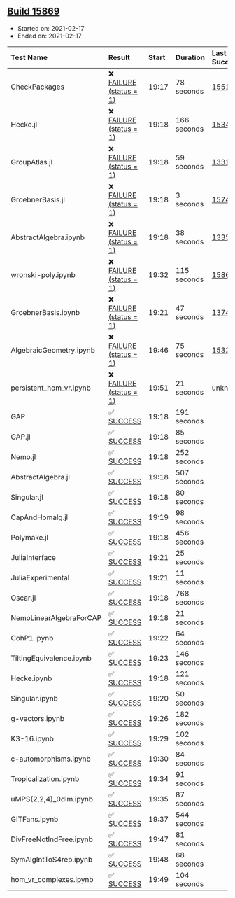 ## [Build 15869](https://oscarci.mathematik.uni-kl.de/job/oscar/15869/)

* Started on: 2021-02-17
* Ended on: 2021-02-17

| Test Name    | Result | Start | Duration | Last Success | First Failure |
|:-------------|:-------|:------|:---------|:-------------|:--------------|
| CheckPackages | ❌ [FAILURE (status = 1)](https://oscarci.mathematik.uni-kl.de/job/oscar/15869/artifact/logs/build-15869/CheckPackages.log) | 19:17 | 78 seconds | [15514](https://oscarci.mathematik.uni-kl.de/job/oscar/15514/) | [15515](https://oscarci.mathematik.uni-kl.de/job/oscar/15515/) |
| Hecke.jl | ❌ [FAILURE (status = 1)](https://oscarci.mathematik.uni-kl.de/job/oscar/15869/artifact/logs/build-15869/Hecke.jl.log) | 19:18 | 166 seconds | [15344](https://oscarci.mathematik.uni-kl.de/job/oscar/15344/) | [15348](https://oscarci.mathematik.uni-kl.de/job/oscar/15348/) |
| GroupAtlas.jl | ❌ [FAILURE (status = 1)](https://oscarci.mathematik.uni-kl.de/job/oscar/15869/artifact/logs/build-15869/GroupAtlas.jl.log) | 19:18 | 59 seconds | [13311](https://oscarci.mathematik.uni-kl.de/job/oscar/13311/) | [13312](https://oscarci.mathematik.uni-kl.de/job/oscar/13312/) |
| GroebnerBasis.jl | ❌ [FAILURE (status = 1)](https://oscarci.mathematik.uni-kl.de/job/oscar/15869/artifact/logs/build-15869/GroebnerBasis.jl.log) | 19:18 | 3 seconds | [15745](https://oscarci.mathematik.uni-kl.de/job/oscar/15745/) | [15746](https://oscarci.mathematik.uni-kl.de/job/oscar/15746/) |
| AbstractAlgebra.ipynb | ❌ [FAILURE (status = 1)](https://oscarci.mathematik.uni-kl.de/job/oscar/15869/artifact/logs/build-15869/AbstractAlgebra.ipynb.log) | 19:18 | 38 seconds | [13355](https://oscarci.mathematik.uni-kl.de/job/oscar/13355/) | [13356](https://oscarci.mathematik.uni-kl.de/job/oscar/13356/) |
| wronski-poly.ipynb | ❌ [FAILURE (status = 1)](https://oscarci.mathematik.uni-kl.de/job/oscar/15869/artifact/logs/build-15869/wronski-poly.ipynb.log) | 19:32 | 115 seconds | [15865](https://oscarci.mathematik.uni-kl.de/job/oscar/15865/) | [15866](https://oscarci.mathematik.uni-kl.de/job/oscar/15866/) |
| GroebnerBasis.ipynb | ❌ [FAILURE (status = 1)](https://oscarci.mathematik.uni-kl.de/job/oscar/15869/artifact/logs/build-15869/GroebnerBasis.ipynb.log) | 19:21 | 47 seconds | [13748](https://oscarci.mathematik.uni-kl.de/job/oscar/13748/) | [13749](https://oscarci.mathematik.uni-kl.de/job/oscar/13749/) |
| AlgebraicGeometry.ipynb | ❌ [FAILURE (status = 1)](https://oscarci.mathematik.uni-kl.de/job/oscar/15869/artifact/logs/build-15869/AlgebraicGeometry.ipynb.log) | 19:46 | 75 seconds | [15322](https://oscarci.mathematik.uni-kl.de/job/oscar/15322/) | [15323](https://oscarci.mathematik.uni-kl.de/job/oscar/15323/) |
| persistent_hom_vr.ipynb | ❌ [FAILURE (status = 1)](https://oscarci.mathematik.uni-kl.de/job/oscar/15869/artifact/logs/build-15869/persistent_hom_vr.ipynb.log) | 19:51 | 21 seconds | unknown | unknown |
| GAP | ✅ [SUCCESS](https://oscarci.mathematik.uni-kl.de/job/oscar/15869/artifact/logs/build-15869/GAP.log) | 19:18 | 191 seconds |  |  |
| GAP.jl | ✅ [SUCCESS](https://oscarci.mathematik.uni-kl.de/job/oscar/15869/artifact/logs/build-15869/GAP.jl.log) | 19:18 | 85 seconds |  |  |
| Nemo.jl | ✅ [SUCCESS](https://oscarci.mathematik.uni-kl.de/job/oscar/15869/artifact/logs/build-15869/Nemo.jl.log) | 19:18 | 252 seconds |  |  |
| AbstractAlgebra.jl | ✅ [SUCCESS](https://oscarci.mathematik.uni-kl.de/job/oscar/15869/artifact/logs/build-15869/AbstractAlgebra.jl.log) | 19:18 | 507 seconds |  |  |
| Singular.jl | ✅ [SUCCESS](https://oscarci.mathematik.uni-kl.de/job/oscar/15869/artifact/logs/build-15869/Singular.jl.log) | 19:18 | 80 seconds |  |  |
| CapAndHomalg.jl | ✅ [SUCCESS](https://oscarci.mathematik.uni-kl.de/job/oscar/15869/artifact/logs/build-15869/CapAndHomalg.jl.log) | 19:19 | 98 seconds |  |  |
| Polymake.jl | ✅ [SUCCESS](https://oscarci.mathematik.uni-kl.de/job/oscar/15869/artifact/logs/build-15869/Polymake.jl.log) | 19:18 | 456 seconds |  |  |
| JuliaInterface | ✅ [SUCCESS](https://oscarci.mathematik.uni-kl.de/job/oscar/15869/artifact/logs/build-15869/JuliaInterface.log) | 19:21 | 25 seconds |  |  |
| JuliaExperimental | ✅ [SUCCESS](https://oscarci.mathematik.uni-kl.de/job/oscar/15869/artifact/logs/build-15869/JuliaExperimental.log) | 19:21 | 11 seconds |  |  |
| Oscar.jl | ✅ [SUCCESS](https://oscarci.mathematik.uni-kl.de/job/oscar/15869/artifact/logs/build-15869/Oscar.jl.log) | 19:18 | 768 seconds |  |  |
| NemoLinearAlgebraForCAP | ✅ [SUCCESS](https://oscarci.mathematik.uni-kl.de/job/oscar/15869/artifact/logs/build-15869/NemoLinearAlgebraForCAP.log) | 19:18 | 21 seconds |  |  |
| CohP1.ipynb | ✅ [SUCCESS](https://oscarci.mathematik.uni-kl.de/job/oscar/15869/artifact/logs/build-15869/CohP1.ipynb.log) | 19:22 | 64 seconds |  |  |
| TiltingEquivalence.ipynb | ✅ [SUCCESS](https://oscarci.mathematik.uni-kl.de/job/oscar/15869/artifact/logs/build-15869/TiltingEquivalence.ipynb.log) | 19:23 | 146 seconds |  |  |
| Hecke.ipynb | ✅ [SUCCESS](https://oscarci.mathematik.uni-kl.de/job/oscar/15869/artifact/logs/build-15869/Hecke.ipynb.log) | 19:18 | 121 seconds |  |  |
| Singular.ipynb | ✅ [SUCCESS](https://oscarci.mathematik.uni-kl.de/job/oscar/15869/artifact/logs/build-15869/Singular.ipynb.log) | 19:20 | 50 seconds |  |  |
| g-vectors.ipynb | ✅ [SUCCESS](https://oscarci.mathematik.uni-kl.de/job/oscar/15869/artifact/logs/build-15869/g-vectors.ipynb.log) | 19:26 | 182 seconds |  |  |
| K3-16.ipynb | ✅ [SUCCESS](https://oscarci.mathematik.uni-kl.de/job/oscar/15869/artifact/logs/build-15869/K3-16.ipynb.log) | 19:29 | 102 seconds |  |  |
| c-automorphisms.ipynb | ✅ [SUCCESS](https://oscarci.mathematik.uni-kl.de/job/oscar/15869/artifact/logs/build-15869/c-automorphisms.ipynb.log) | 19:30 | 84 seconds |  |  |
| Tropicalization.ipynb | ✅ [SUCCESS](https://oscarci.mathematik.uni-kl.de/job/oscar/15869/artifact/logs/build-15869/Tropicalization.ipynb.log) | 19:34 | 91 seconds |  |  |
| uMPS(2,2,4)_0dim.ipynb | ✅ [SUCCESS](https://oscarci.mathematik.uni-kl.de/job/oscar/15869/artifact/logs/build-15869/uMPS-2-2-4-_0dim.ipynb.log) | 19:35 | 87 seconds |  |  |
| GITFans.ipynb | ✅ [SUCCESS](https://oscarci.mathematik.uni-kl.de/job/oscar/15869/artifact/logs/build-15869/GITFans.ipynb.log) | 19:37 | 544 seconds |  |  |
| DivFreeNotIndFree.ipynb | ✅ [SUCCESS](https://oscarci.mathematik.uni-kl.de/job/oscar/15869/artifact/logs/build-15869/DivFreeNotIndFree.ipynb.log) | 19:47 | 81 seconds |  |  |
| SymAlgIntToS4rep.ipynb | ✅ [SUCCESS](https://oscarci.mathematik.uni-kl.de/job/oscar/15869/artifact/logs/build-15869/SymAlgIntToS4rep.ipynb.log) | 19:48 | 68 seconds |  |  |
| hom_vr_complexes.ipynb | ✅ [SUCCESS](https://oscarci.mathematik.uni-kl.de/job/oscar/15869/artifact/logs/build-15869/hom_vr_complexes.ipynb.log) | 19:49 | 104 seconds |  |  |
